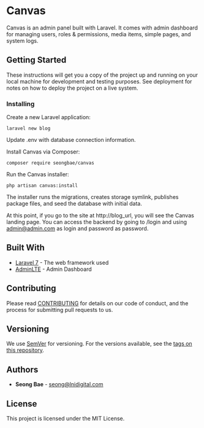 # Canvas

Canvas is an admin panel built with Laravel. It comes with admin dashboard for managing users, roles & permissions, media items, simple pages, and system logs. 

## Getting Started

These instructions will get you a copy of the project up and running on your local machine for development and testing purposes. See deployment for notes on how to deploy the project on a live system.

### Installing

Create a new Laravel application:

```
laravel new blog
```

Update .env with database connection information.

Install Canvas via Composer:

```
composer require seongbae/canvas
```

Run the Canvas installer:

```
php artisan canvas:install
```

The installer runs the migrations, creates storage symlink, publishes package files, and seed the database with initial data.

At this point, if you go to the site at http://blog_url, you will see the Canvas landing page. You can access the backend by going to /login and using admin@admin.com as login and password as password.

## Built With

* [Laravel 7](https://www.laravel.com) - The web framework used
* [AdminLTE](https://adminlte.io/) - Admin Dashboard

## Contributing

Please read [CONTRIBUTING](CONTRIBUTING.md) for details on our code of conduct, and the process for submitting pull requests to us.

## Versioning

We use [SemVer](http://semver.org/) for versioning. For the versions available, see the [tags on this repository](https://github.com/seongbae/canvas/tags). 

## Authors

* **Seong Bae** - [seong@lnidigital.com](seong@lnidigital.com)

## License

This project is licensed under the MIT License.